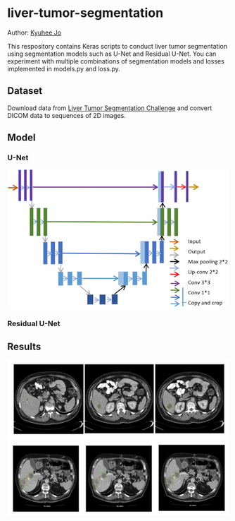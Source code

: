 # liver-tumor-segmentation
Author: [Kyuhee Jo](kjo3@jhu.edu)

This respository contains Keras scripts to conduct liver tumor segmentation using segmentation models such as U-Net and Residual U-Net.
You can experiment with multiple combinations of segmentation models and losses implemented in models.py and loss.py. 

## Dataset

Download data from [Liver Tumor Segmentation Challenge](https://competitions.codalab.org/competitions/17094) and convert DICOM data to sequences of 2D images. 

## Model


### U-Net
![unet](info/unet.png)

### Residual U-Net


## Results

![example](info/example1.png)
![example](info/example2.png)

